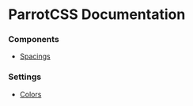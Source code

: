 # ParrotCSS Documentation

### Components
- [Spacings](components/spacings.md)

### Settings
- [Colors](settings/colors.md)
